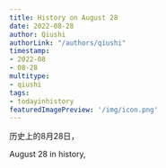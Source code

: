 ```yaml
---
title: History on August 28
date: 2022-08-28
author: Qiushi 
authorLink: "/authors/qiushi"
timestamp: 
- 2022-08
- 08-28
multitype: 
- qiushi
tags: 
- todayinhistory
featuredImagePreview: '/img/icon.png'
---
```









历史上的8月28日，

August 28 in history, 

<!--more-->

